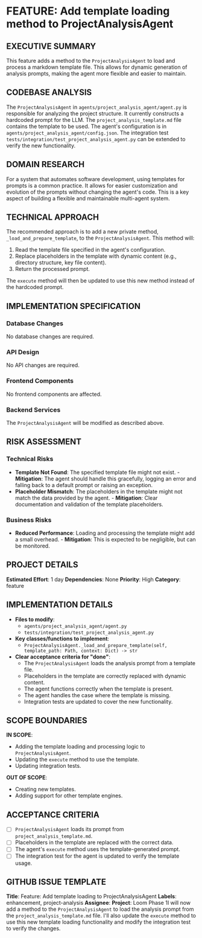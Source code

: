 # FEATURE: Add template loading method to ProjectAnalysisAgent

## EXECUTIVE SUMMARY
This feature adds a method to the `ProjectAnalysisAgent` to load and process a markdown template file. This allows for dynamic generation of analysis prompts, making the agent more flexible and easier to maintain.

## CODEBASE ANALYSIS
The `ProjectAnalysisAgent` in `agents/project_analysis_agent/agent.py` is responsible for analyzing the project structure. It currently constructs a hardcoded prompt for the LLM. The `project_analysis_template.md` file contains the template to be used. The agent's configuration is in `agents/project_analysis_agent/config.json`. The integration test `tests/integration/test_project_analysis_agent.py` can be extended to verify the new functionality.

## DOMAIN RESEARCH
For a system that automates software development, using templates for prompts is a common practice. It allows for easier customization and evolution of the prompts without changing the agent's code. This is a key aspect of building a flexible and maintainable multi-agent system.

## TECHNICAL APPROACH
The recommended approach is to add a new private method, `_load_and_prepare_template`, to the `ProjectAnalysisAgent`. This method will:
1.  Read the template file specified in the agent's configuration.
2.  Replace placeholders in the template with dynamic content (e.g., directory structure, key file content).
3.  Return the processed prompt.

The `execute` method will then be updated to use this new method instead of the hardcoded prompt.

## IMPLEMENTATION SPECIFICATION
### Database Changes
No database changes are required.

### API Design
No API changes are required.

### Frontend Components
No frontend components are affected.

### Backend Services
The `ProjectAnalysisAgent` will be modified as described above.

## RISK ASSESSMENT
### Technical Risks
- **Template Not Found**: The specified template file might not exist. - **Mitigation**: The agent should handle this gracefully, logging an error and falling back to a default prompt or raising an exception.
- **Placeholder Mismatch**: The placeholders in the template might not match the data provided by the agent. - **Mitigation**: Clear documentation and validation of the template placeholders.

### Business Risks
- **Reduced Performance**: Loading and processing the template might add a small overhead. - **Mitigation**: This is expected to be negligible, but can be monitored.

## PROJECT DETAILS
**Estimated Effort**: 1 day
**Dependencies**: None
**Priority**: High
**Category**: feature

## IMPLEMENTATION DETAILS
- **Files to modify**:
    - `agents/project_analysis_agent/agent.py`
    - `tests/integration/test_project_analysis_agent.py`
- **Key classes/functions to implement**:
    - `ProjectAnalysisAgent._load_and_prepare_template(self, template_path: Path, context: Dict) -> str`
- **Clear acceptance criteria for "done"**:
    - The `ProjectAnalysisAgent` loads the analysis prompt from a template file.
    - Placeholders in the template are correctly replaced with dynamic content.
    - The agent functions correctly when the template is present.
    - The agent handles the case where the template is missing.
    - Integration tests are updated to cover the new functionality.

## SCOPE BOUNDARIES
**IN SCOPE**:
- Adding the template loading and processing logic to `ProjectAnalysisAgent`.
- Updating the `execute` method to use the template.
- Updating integration tests.

**OUT OF SCOPE**:
- Creating new templates.
- Adding support for other template engines.

## ACCEPTANCE CRITERIA
- [ ] `ProjectAnalysisAgent` loads its prompt from `project_analysis_template.md`.
- [ ] Placeholders in the template are replaced with the correct data.
- [ ] The agent's `execute` method uses the template-generated prompt.
- [ ] The integration test for the agent is updated to verify the template usage.

## GITHUB ISSUE TEMPLATE
**Title**: Feature: Add template loading to ProjectAnalysisAgent
**Labels**: enhancement, project-analysis
**Assignee**:
**Project**: Loom Phase 1I will now add a method to the `ProjectAnalysisAgent` to load the analysis prompt from the `project_analysis_template.md` file. I'll also update the `execute` method to use this new template loading functionality and modify the integration test to verify the changes.